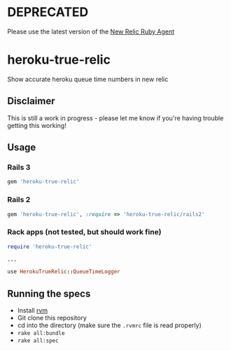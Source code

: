 DEPRECATED
==========

Please use the latest version of the [New Relic Ruby Agent](https://github.com/newrelic/rpm)



heroku-true-relic
=================
Show accurate heroku queue time numbers in new relic

## Disclaimer

This is still a work in progress - please let me know if you're having trouble getting this working!

## Usage

### Rails 3
```ruby
gem 'heroku-true-relic'
```

### Rails 2

```ruby
gem 'heroku-true-relic', :require => 'heroku-true-relic/rails2'
```


### Rack apps (not tested, but should work fine)

```ruby
require 'heroku-true-relic'

...

use HerokuTrueRelic::QueueTimeLogger
```

## Running the specs

* Install [rvm](http://rvm.io)
* Git clone this repository
* cd into the directory (make sure the `.rvmrc` file is read properly)
* `rake all:bundle`
* `rake all:spec`
